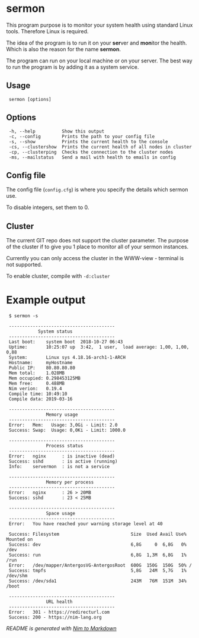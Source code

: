 # sermon

This program purpose is to monitor your system
health using standard Linux tools. Therefore
Linux is required.

The idea of the program is to run it on your **ser**ver
and **mon**itor the health. Which is also the reason
for the name **sermon**.

The program can run on your local machine
or on your server. The best way to run the program
is by adding it as a system service.

## Usage
```
 sermon [options]
```


## Options
```
 -h, --help          Show this output
 -c, --config        Prints the path to your config file
 -s, --show          Prints the current health to the console
 -cs, --clustershow  Prints the current health of all nodes in cluster
 -cp, --clusterping  Checks the connection to the cluster nodes
 -ms, --mailstatus   Send a mail with health to emails in config
```


## Config file
The config file (`config.cfg`) is where you specify
the details which sermon use.

To disable integers, set them to 0.


## Cluster
The current GIT repo does not support the cluster
parameter. The purpose of the cluster if to give
you 1 place to monitor all of your sermon instances.

Currently you can only access the cluster in
the WWW-view - terminal is not supported.

To enable cluster, compile with `-d:cluster`

# Example output
```
 $ sermon -s

 ----------------------------------------
            System status
 ----------------------------------------
 Last boot:    system boot  2018-10-27 06:43
 Uptime:       10:25:07 up  3:42,  1 user,  load average: 1,00, 1,00, 0,88
 System:       Linux sys 4.18.16-arch1-1-ARCH
 Hostname:     myHostname
 Public IP:    80.80.80.80
 Mem total:    1.028MB
 Mem occupied: 0.298453125MB
 Mem free:     0.488MB
 Nim verion:   0.19.4
 Compile time: 10:49:10
 Compile data: 2019-03-16

 ----------------------------------------
               Memory usage
 ----------------------------------------
 Error:   Mem:   Usage: 3,0Gi - Limit: 2.0
 Success: Swap:  Usage: 0,0Ki - Limit: 1000.0

 ----------------------------------------
               Process status
 ----------------------------------------
 Error:   nginx      : is inactive (dead)
 Success: sshd       : is active (running)
 Info:    servermon  : is not a service

 ----------------------------------------
               Memory per process
 ----------------------------------------
 Error:   nginx      : 26 > 20MB
 Success: sshd       : 23 < 25MB

 ----------------------------------------
               Space usage
 ----------------------------------------
 Error:   You have reached your warning storage level at 40

 Success: Filesystem                           Size  Used Avail Use% Mounted on
 Success: dev                                  6,8G     0  6,8G   0% /dev
 Success: run                                  6,8G  1,3M  6,8G   1% /run
 Error:   /dev/mapper/AntergosVG-AntergosRoot  600G  150G  150G  50% /
 Success: tmpfs                                5,8G   24M  5,7G   1% /dev/shm
 Success: /dev/sda1                            243M   76M  151M  34% /boot

 ----------------------------------------
               URL health
 ----------------------------------------
 Error:   301 - https://redirecturl.com
 Success: 200 - https://nim-lang.org
```

*README is generated with [Nim to Markdown](https://github.com/ThomasTJdev/nimtomd)*
